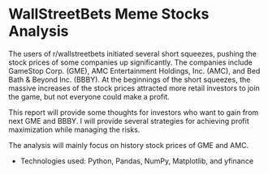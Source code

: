 # WallStreetBets Meme Stocks Analysis

The users of r/wallstreetbets initiated several short squeezes, pushing the stock prices of some companies up significantly. The companies include GameStop Corp. (GME), AMC Entertainment Holdings, Inc. (AMC), and Bed Bath & Beyond Inc. (BBBY). At the beginnings of the short squeezes, the massive increases of the stock prices attracted more retail investors to join the game, but not everyone could make a profit.

This report will provide some thoughts for investors who want to gain from next GME and BBBY. I will provide several strategies for achieving profit maximization while managing the risks.

The analysis will mainly focus on history stock prices of GME and AMC.


* Technologies used: Python, Pandas, NumPy, Matplotlib, and yfinance
